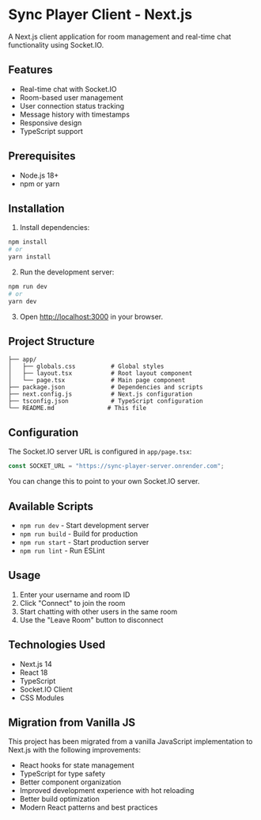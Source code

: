 # Sync Player Client - Next.js

A Next.js client application for room management and real-time chat functionality using Socket.IO.

## Features

- Real-time chat with Socket.IO
- Room-based user management
- User connection status tracking
- Message history with timestamps
- Responsive design
- TypeScript support

## Prerequisites

- Node.js 18+
- npm or yarn

## Installation

1. Install dependencies:

```bash
npm install
# or
yarn install
```

2. Run the development server:

```bash
npm run dev
# or
yarn dev
```

3. Open [http://localhost:3000](http://localhost:3000) in your browser.

## Project Structure

```
├── app/
│   ├── globals.css          # Global styles
│   ├── layout.tsx           # Root layout component
│   └── page.tsx             # Main page component
├── package.json             # Dependencies and scripts
├── next.config.js           # Next.js configuration
├── tsconfig.json            # TypeScript configuration
└── README.md               # This file
```

## Configuration

The Socket.IO server URL is configured in `app/page.tsx`:

```typescript
const SOCKET_URL = "https://sync-player-server.onrender.com";
```

You can change this to point to your own Socket.IO server.

## Available Scripts

- `npm run dev` - Start development server
- `npm run build` - Build for production
- `npm run start` - Start production server
- `npm run lint` - Run ESLint

## Usage

1. Enter your username and room ID
2. Click "Connect" to join the room
3. Start chatting with other users in the same room
4. Use the "Leave Room" button to disconnect

## Technologies Used

- Next.js 14
- React 18
- TypeScript
- Socket.IO Client
- CSS Modules

## Migration from Vanilla JS

This project has been migrated from a vanilla JavaScript implementation to Next.js with the following improvements:

- React hooks for state management
- TypeScript for type safety
- Better component organization
- Improved development experience with hot reloading
- Better build optimization
- Modern React patterns and best practices
